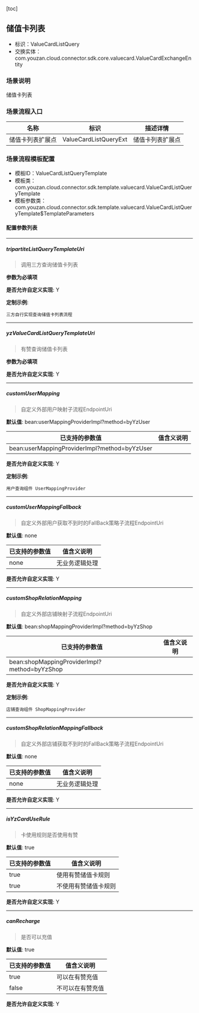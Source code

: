 [toc]

## 储值卡列表
- 标识：ValueCardListQuery
- 交换实体：com.youzan.cloud.connector.sdk.core.valuecard.ValueCardExchangeEntity
### 场景说明
储值卡列表
### 场景流程入口

名称 | 标识 | 描述详情
---|---|---
储值卡列表扩展点 | ValueCardListQueryExt | 储值卡列表扩展点

### 场景流程模板配置
- 模板ID：ValueCardListQueryTemplate
- 模板类：com.youzan.cloud.connector.sdk.template.valuecard.ValueCardListQueryTemplate
- 模板参数类：com.youzan.cloud.connector.sdk.template.valuecard.ValueCardListQueryTemplate$TemplateParameters

#### 配置参数列表

---
##### tripartiteListQueryTemplateUri
> 调用三方查询储值卡列表

**参数为必填项**


**是否允许自定义实现**: Y


**定制示例**:
```
三方自行实现查询储值卡列表流程
```
---
##### yzValueCardListQueryTemplateUri
> 有赞查询储值卡列表

**参数为必填项**


**是否允许自定义实现**: Y

---
##### customUserMapping
> 自定义外部用户映射子流程EndpointUri

**默认值**: bean:userMappingProviderImpl?method=byYzUser

已支持的参数值 | 值含义说明
---|---
bean:userMappingProviderImpl?method=byYzUser | 

**是否允许自定义实现**: Y


**定制示例**:
```
用户查询组件 UserMappingProvider
```
---
##### customUserMappingFallback
> 自定义外部用户获取不到时的FallBack策略子流程EndpointUri

**默认值**: none

已支持的参数值 | 值含义说明
---|---
none | 无业务逻辑处理

**是否允许自定义实现**: Y

---
##### customShopRelationMapping
> 自定义外部店铺映射子流程EndpointUri

**默认值**: bean:shopMappingProviderImpl?method=byYzShop

已支持的参数值 | 值含义说明
---|---
bean:shopMappingProviderImpl?method=byYzShop | 

**是否允许自定义实现**: Y


**定制示例**:
```
店铺查询组件 ShopMappingProvider
```
---
##### customShopRelationMappingFallback
> 自定义外部店铺获取不到时的FallBack策略子流程EndpointUri

**默认值**: none

已支持的参数值 | 值含义说明
---|---
none | 无业务逻辑处理

**是否允许自定义实现**: Y

---
##### isYzCardUseRule
> 卡使用规则是否使用有赞

**默认值**: true

已支持的参数值 | 值含义说明
---|---
true | 使用有赞储值卡规则
true | 不使用有赞储值卡规则

**是否允许自定义实现**: Y

---
##### canRecharge
> 是否可以充值

**默认值**: true

已支持的参数值 | 值含义说明
---|---
true | 可以在有赞充值
false | 不可以在有赞充值

**是否允许自定义实现**: Y


